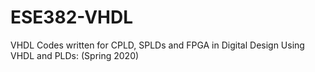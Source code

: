 # ESE382-VHDL
VHDL Codes written for CPLD, SPLDs and FPGA in Digital Design Using VHDL and PLDs: (Spring 2020)
